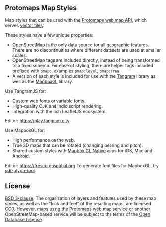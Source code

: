 ## Protomaps Map Styles

Map styles that can be used with the [Protomaps web map API](https://protomaps.com), which serves [vector tiles](https://github.com/mapbox/vector-tile-spec).

These styles have a few unique properties:
* OpenStreetMap is the only data source for all geographic features. There are no discontinuities where different datasets are used at smaller scales.
* OpenStreetMap tags are included directly, instead of being transformed to a fixed schema. For ease of styling, there are helper tags included prefixed with `pmap:`. examples `pmap:level`, `pmap:area`.
* A version of each style is included for use with the [Tangram](https://github.com/tangrams/tangram) library as well as the [MapboxGL](https://github.com/mapbox/mapbox-gl-js) library.

Use TangramJS for:
* Custom web fonts or variable fonts.
* High-quality CJK and Indic script rendering.
* Integration with the rich LeafletJS ecosystem.

Editor: https://play.tangram.city 

Use MapboxGL for:
* High performance on the web.
* True 3D maps that can be rotated (changing bearing and pitch).
* Shared custom styles with [Mapbox GL Native](https://github.com/mapbox/mapbox-gl-native) apps for iOS, Mac and Android.


Editor: https://fresco.gospatial.org
To generate font files for MapboxGL, try [sdf-glyph-tool](https://github.com/protomaps/sdf-glyph-tool).

## License

[BSD 3-clause](/LICENSE.md). The organization of layers and features used by these map styles, as well as the "look and feel" of the resulting maps, are licensed [CC0](https://creativecommons.org/publicdomain/zero/1.0/). However, maps using the [Protomaps web map service](https://protomaps.com) or another OpenStreetMap-based service will be subject to the terms of the [Open Database License](https://www.openstreetmap.org/copyright).